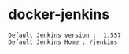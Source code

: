 docker-jenkins
==============

````
Default Jenkins version :  1.557
Default Jenkins Home : /jenkins
````

